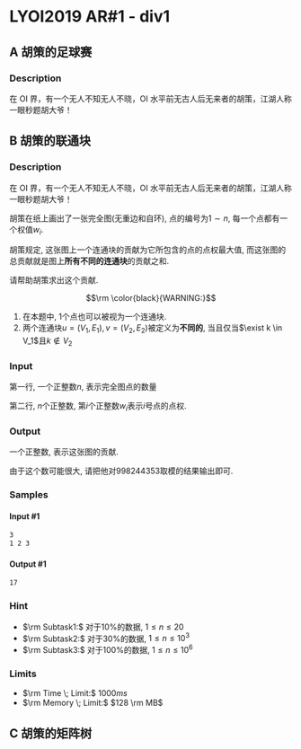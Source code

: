 # LYOI2019 AR#1 - div1
## A 胡策的足球赛

### Description
在 OI 界，有一个无人不知无人不晓，OI 水平前无古人后无来者的胡策，江湖人称一眼秒题胡大爷！




## B 胡策的联通块

### Description
在 OI 界，有一个无人不知无人不晓，OI 水平前无古人后无来者的胡策，江湖人称一眼秒题胡大爷！

胡策在纸上画出了一张完全图(无重边和自环), 点的编号为$1\sim n$, 每一个点都有一个权值$w_i$.

胡策规定, 这张图上一个连通块的贡献为它所包含的点的点权最大值, 而这张图的总贡献就是图上**所有不同的连通块**的贡献之和.

请帮助胡策求出这个贡献.

$$\rm \color{black}{WARNING:}$$
1. 在本题中, $1$个点也可以被视为一个连通块.
2. 两个连通块$u = (V_1,E_1), v = (V_2,E_2)$被定义为**不同的**, 当且仅当$\exist k \in V_1$且$k \not \in V_2$

### Input
第一行, 一个正整数$n$, 表示完全图点的数量

第二行, $n$个正整数, 第$i$个正整数$w_i$表示$i$号点的点权.

### Output
一个正整数, 表示这张图的贡献.

由于这个数可能很大, 请把他对$998244353$取模的结果输出即可.

### Samples
#### Input #1
```markdown
3
1 2 3
```
#### Output #1
```markdown
17
```

### Hint
- $\rm Subtask1:$ 对于$10\%$的数据, $1 \leq n \leq 20$
- $\rm Subtask2:$ 对于$30\%$的数据, $1 \leq n \leq 10^3$
- $\rm Subtask3:$ 对于$100\%$的数据, $1 \leq n \leq 10^6$

### Limits
- $\rm Time \; Limit:$ $1000ms$
- $\rm Memory \; Limit:$ $128 \rm MB$

## C 胡策的矩阵树

<!--stackedit_data:
eyJoaXN0b3J5IjpbLTgwNzg5NjIzOV19
-->